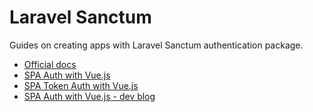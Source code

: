 # Laravel Sanctum

Guides on creating apps with Laravel Sanctum authentication package.

- [Official docs](https://laravel.com/docs/7.x/sanctum#spa-authentication)
- [SPA Auth with Vue.js](https://blog.codecourse.com/setting-up-laravel-sanctum-airlock-for-spa-authentication-with-vue/)
- [SPA Token Auth with Vue.js](https://dev.to/romanpaprotsky/vue-js-token-based-authentication-with-laravel-sanctum-3a84)
- [SPA Auth with Vue.js - dev blog](https://dev.to/aschmelyun/authenticating-a-vue-spa-is-easy-with-laravel-sanctum-392a)

